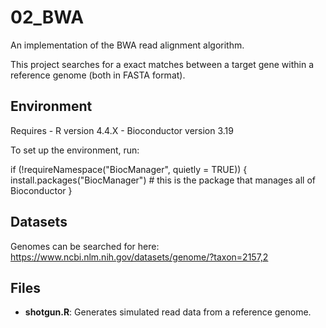 # 02_BWA
An implementation of the BWA read alignment algorithm. 

This project searches for a exact matches between a target gene within a reference genome (both in FASTA format). 


## Environment

Requires
    - R version 4.4.X
    - Bioconductor version 3.19

To set up the environment, run:

if (!requireNamespace("BiocManager", quietly = TRUE)) {
  install.packages("BiocManager") # this is the package that manages all of Bioconductor
}


## Datasets

Genomes can be searched for here: https://www.ncbi.nlm.nih.gov/datasets/genome/?taxon=2157,2


## Files

- **shotgun.R**: Generates simulated read data from a reference genome. 